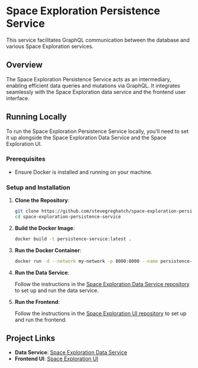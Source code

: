 # Space Exploration Persistence Service

This service facilitates GraphQL communication between the database and various Space Exploration services.

## Overview

The Space Exploration Persistence Service acts as an intermediary, enabling efficient data queries and mutations via GraphQL. It integrates seamlessly with the Space Exploration data service and the frontend user interface.

## Running Locally

To run the Space Exploration Persistence Service locally, you'll need to set it up alongside the Space Exploration Data Service and the Space Exploration UI.

### Prerequisites

- Ensure Docker is installed and running on your machine.

### Setup and Installation

1. **Clone the Repository**:

   ```sh
   git clone https://github.com/stevegreghatch/space-exploration-persistence-service.git
   cd space-exploration-persistence-service
   ```

2. **Build the Docker Image**:

   ```sh
   docker build -t persistence-service:latest .
   ```

3. **Run the Docker Container**:

   ```sh
   docker run -d --network my-network -p 8000:8000 --name persistence-service persistence-service:latest
   ```

4. **Run the Data Service**:

   Follow the instructions in the [Space Exploration Data Service repository](https://github.com/stevegreghatch/Space-Exploration) to set up and run the data service.

5. **Run the Frontend**:

   Follow the instructions in the [Space Exploration UI repository](https://github.com/stevegreghatch/space-exploration-ui) to set up and run the frontend.

## Project Links

- **Data Service**: [Space Exploration Data Service](https://github.com/stevegreghatch/Space-Exploration)
- **Frontend UI**: [Space Exploration UI](https://github.com/stevegreghatch/space-exploration-ui)
